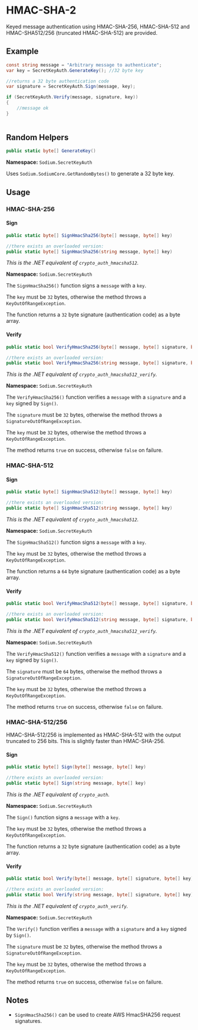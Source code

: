 # HMAC-SHA-2

Keyed message authentication using HMAC-SHA-256, HMAC-SHA-512 and HMAC-SHA512/256 (truncated HMAC-SHA-512) are provided.


## Example

```csharp
const string message = "Arbitrary message to authenticate";
var key = SecretKeyAuth.GenerateKey(); //32 byte key

//returns a 32 byte authentication code
var signature = SecretKeyAuth.Sign(message, key);

if (SecretKeyAuth.Verify(message, signature, key)) 
{
	//message ok
}
		
```

## Random Helpers

```csharp
public static byte[] GenerateKey()
```
**Namespace:** `Sodium.SecretKeyAuth`

Uses `Sodium.SodiumCore.GetRandomBytes()` to generate a 32 byte key.

## Usage

### HMAC-SHA-256

#### Sign

```csharp
public static byte[] SignHmacSha256(byte[] message, byte[] key)

//there exists an overloaded version:
public static byte[] SignHmacSha256(string message, byte[] key)
```
*This is the .NET equivalent of `crypto_auth_hmacsha512`.*

**Namespace:** `Sodium.SecretKeyAuth`

The `SignHmacSha256()` function signs a `message` with a `key`.

The `key` must be `32` bytes, otherwise the method throws a `KeyOutOfRangeException`.

The function returns a `32` byte signature (authentication code) as a byte array.

#### Verify

```csharp
public static bool VerifyHmacSha256(byte[] message, byte[] signature, byte[] key)

//there exists an overloaded version:
public static bool VerifyHmacSha256(string message, byte[] signature, byte[] key)
```
*This is the .NET equivalent of `crypto_auth_hmacsha512_verify`.*

**Namespace:** `Sodium.SecretKeyAuth`

The `VerifyHmacSha256()` function verifies a `message` with a `signature` and a `key` signed by `Sign()`.

The `signature` must be `32` bytes, otherwise the method throws a `SignatureOutOfRangeException`.

The `key` must be `32` bytes, otherwise the method throws a `KeyOutOfRangeException`.

The method returns `true` on success, otherwise `false` on failure.

### HMAC-SHA-512

#### Sign

```csharp
public static byte[] SignHmacSha512(byte[] message, byte[] key)

//there exists an overloaded version:
public static byte[] SignHmacSha512(string message, byte[] key)
```
*This is the .NET equivalent of `crypto_auth_hmacsha512`.*

**Namespace:** `Sodium.SecretKeyAuth`

The `SignHmacSha512()` function signs a `message` with a `key`.

The `key` must be `32` bytes, otherwise the method throws a `KeyOutOfRangeException`.

The function returns a `64` byte signature (authentication code) as a byte array.

#### Verify

```csharp
public static bool VerifyHmacSha512(byte[] message, byte[] signature, byte[] key)

//there exists an overloaded version:
public static bool VerifyHmacSha512(string message, byte[] signature, byte[] key)
```
*This is the .NET equivalent of `crypto_auth_hmacsha512_verify`.*

**Namespace:** `Sodium.SecretKeyAuth`

The `VerifyHmacSha512()` function verifies a `message` with a `signature` and a `key` signed by `Sign()`.

The `signature` must be `64` bytes, otherwise the method throws a `SignatureOutOfRangeException`.

The `key` must be `32` bytes, otherwise the method throws a `KeyOutOfRangeException`.

The method returns `true` on success, otherwise `false` on failure.

### HMAC-SHA-512/256

HMAC-SHA-512/256 is implemented as HMAC-SHA-512 with the output truncated to 256 bits. This is slightly faster than HMAC-SHA-256.

#### Sign

```csharp
public static byte[] Sign(byte[] message, byte[] key)

//there exists an overloaded version:
public static byte[] Sign(string message, byte[] key)
```
*This is the .NET equivalent of `crypto_auth`.*

**Namespace:** `Sodium.SecretKeyAuth`

The `Sign()` function signs a `message` with a `key`.

The `key` must be `32` bytes, otherwise the method throws a `KeyOutOfRangeException`.

The function returns a `32` byte signature (authentication code) as a byte array.

#### Verify

```csharp
public static bool Verify(byte[] message, byte[] signature, byte[] key)

//there exists an overloaded version:
public static bool Verify(string message, byte[] signature, byte[] key)
```
*This is the .NET equivalent of `crypto_auth_verify`.*

**Namespace:** `Sodium.SecretKeyAuth`

The `Verify()` function verifies a `message` with a `signature` and a `key` signed by `Sign()`.

The `signature` must be `32` bytes, otherwise the method throws a `SignatureOutOfRangeException`.

The `key` must be `32` bytes, otherwise the method throws a `KeyOutOfRangeException`.

The method returns `true` on success, otherwise `false` on failure.


## Notes

- `SignHmacSha256()` can be used to create AWS HmacSHA256 request signatures.

